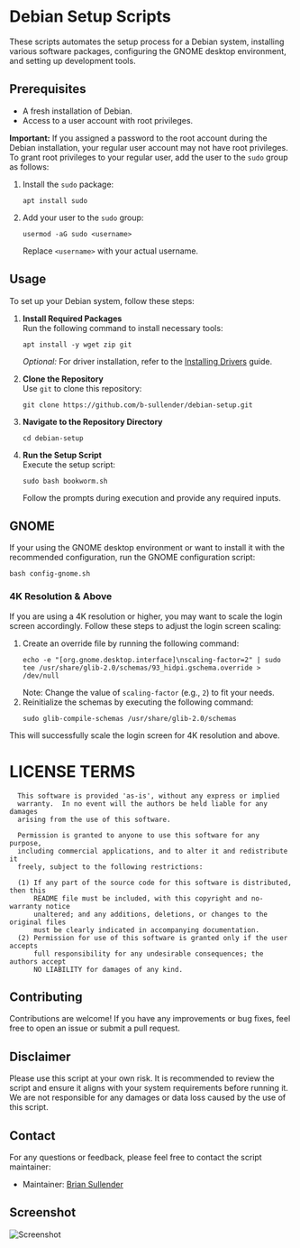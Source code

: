 # Debian Setup Scripts

These scripts automates the setup process for a Debian system, installing various software packages, configuring the GNOME desktop environment, and setting up development tools.

## Prerequisites

- A fresh installation of Debian.
- Access to a user account with root privileges.

**Important:** If you assigned a password to the root account during the Debian installation, your regular user account may not have root privileges. To grant root privileges to your regular user, add the user to the `sudo` group as follows:

1. Install the `sudo` package:
   ```shell
   apt install sudo
   ```

2. Add your user to the `sudo` group:
   ```shell
   usermod -aG sudo <username>
   ```
   Replace `<username>` with your actual username.

## Usage

To set up your Debian system, follow these steps:

1. **Install Required Packages**  
   Run the following command to install necessary tools:  
   ```shell
   apt install -y wget zip git
   ```
   *Optional:* For driver installation, refer to the [Installing Drivers](drivers.md) guide.

2. **Clone the Repository**  
   Use `git` to clone this repository:  
   ```shell
   git clone https://github.com/b-sullender/debian-setup.git
   ```

3. **Navigate to the Repository Directory**  
   ```shell
   cd debian-setup
   ```

4. **Run the Setup Script**  
   Execute the setup script:  
   ```shell
   sudo bash bookworm.sh
   ```

   Follow the prompts during execution and provide any required inputs.

## GNOME

If your using the GNOME desktop environment or want to install it with the recommended configuration, run the GNOME configuration script:
```shell
bash config-gnome.sh
```

### 4K Resolution & Above

If you are using a 4K resolution or higher, you may want to scale the login screen accordingly. Follow these steps to adjust the login screen scaling:

1. Create an override file by running the following command:
   ```shell
   echo -e "[org.gnome.desktop.interface]\nscaling-factor=2" | sudo tee /usr/share/glib-2.0/schemas/93_hidpi.gschema.override > /dev/null
   ```
   Note: Change the value of `scaling-factor` (e.g., `2`) to fit your needs.
2. Reinitialize the schemas by executing the following command:
   ```shell
   sudo glib-compile-schemas /usr/share/glib-2.0/schemas
   ```

This will successfully scale the login screen for 4K resolution and above.

LICENSE TERMS
=============
```
  This software is provided 'as-is', without any express or implied
  warranty.  In no event will the authors be held liable for any damages
  arising from the use of this software.
  
  Permission is granted to anyone to use this software for any purpose,
  including commercial applications, and to alter it and redistribute it
  freely, subject to the following restrictions:
  
  (1) If any part of the source code for this software is distributed, then this
      README file must be included, with this copyright and no-warranty notice
      unaltered; and any additions, deletions, or changes to the original files
      must be clearly indicated in accompanying documentation.
  (2) Permission for use of this software is granted only if the user accepts
      full responsibility for any undesirable consequences; the authors accept
      NO LIABILITY for damages of any kind.
```

## Contributing

Contributions are welcome! If you have any improvements or bug fixes, feel free to open an issue or submit a pull request.

## Disclaimer

Please use this script at your own risk. It is recommended to review the script and ensure it aligns with your system requirements before running it. We are not responsible for any damages or data loss caused by the use of this script.

## Contact

For any questions or feedback, please feel free to contact the script maintainer:

- Maintainer: [Brian Sullender](https://github.com/b-sullender)

## Screenshot

![Screenshot](screenshot.png)

